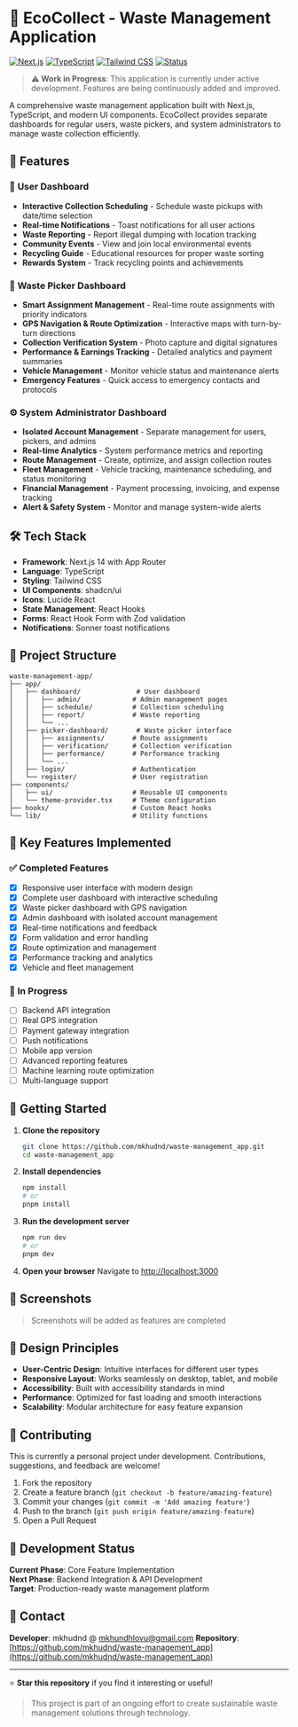 # 🌱 EcoCollect - Waste Management Application

[![Next.js](https://img.shields.io/badge/Next.js-14-black?style=flat-square&logo=next.js)](https://nextjs.org/)
[![TypeScript](https://img.shields.io/badge/TypeScript-5-blue?style=flat-square&logo=typescript)](https://www.typescriptlang.org/)
[![Tailwind CSS](https://img.shields.io/badge/Tailwind-CSS-06B6D4?style=flat-square&logo=tailwindcss)](https://tailwindcss.com/)
[![Status](https://img.shields.io/badge/Status-In%20Progress-yellow?style=flat-square)](https://github.com/mkhudnd/waste-management_app)

> **⚠️ Work in Progress**: This application is currently under active development. Features are being continuously added and improved.

A comprehensive waste management application built with Next.js, TypeScript, and modern UI components. EcoCollect provides separate dashboards for regular users, waste pickers, and system administrators to manage waste collection efficiently.

## 🚀 Features

### 👤 **User Dashboard**
- **Interactive Collection Scheduling** - Schedule waste pickups with date/time selection
- **Real-time Notifications** - Toast notifications for all user actions
- **Waste Reporting** - Report illegal dumping with location tracking
- **Community Events** - View and join local environmental events
- **Recycling Guide** - Educational resources for proper waste sorting
- **Rewards System** - Track recycling points and achievements

### 🚛 **Waste Picker Dashboard**
- **Smart Assignment Management** - Real-time route assignments with priority indicators
- **GPS Navigation & Route Optimization** - Interactive maps with turn-by-turn directions
- **Collection Verification System** - Photo capture and digital signatures
- **Performance & Earnings Tracking** - Detailed analytics and payment summaries
- **Vehicle Management** - Monitor vehicle status and maintenance alerts
- **Emergency Features** - Quick access to emergency contacts and protocols

### ⚙️ **System Administrator Dashboard**
- **Isolated Account Management** - Separate management for users, pickers, and admins
- **Real-time Analytics** - System performance metrics and reporting
- **Route Management** - Create, optimize, and assign collection routes
- **Fleet Management** - Vehicle tracking, maintenance scheduling, and status monitoring
- **Financial Management** - Payment processing, invoicing, and expense tracking
- **Alert & Safety System** - Monitor and manage system-wide alerts

## 🛠️ Tech Stack

- **Framework**: Next.js 14 with App Router
- **Language**: TypeScript
- **Styling**: Tailwind CSS
- **UI Components**: shadcn/ui
- **Icons**: Lucide React
- **State Management**: React Hooks
- **Forms**: React Hook Form with Zod validation
- **Notifications**: Sonner toast notifications

## 📁 Project Structure

```
waste-management-app/
├── app/
│   ├── dashboard/              # User dashboard
│   │   ├── admin/             # Admin management pages
│   │   ├── schedule/          # Collection scheduling
│   │   ├── report/            # Waste reporting
│   │   └── ...
│   ├── picker-dashboard/       # Waste picker interface
│   │   ├── assignments/       # Route assignments
│   │   ├── verification/      # Collection verification
│   │   ├── performance/       # Performance tracking
│   │   └── ...
│   ├── login/                 # Authentication
│   └── register/              # User registration
├── components/
│   ├── ui/                    # Reusable UI components
│   └── theme-provider.tsx     # Theme configuration
├── hooks/                     # Custom React hooks
└── lib/                       # Utility functions
```

## 🎯 Key Features Implemented

### ✅ **Completed Features**
- [x] Responsive user interface with modern design
- [x] Complete user dashboard with interactive scheduling
- [x] Waste picker dashboard with GPS navigation
- [x] Admin dashboard with isolated account management
- [x] Real-time notifications and feedback
- [x] Form validation and error handling
- [x] Route optimization and management
- [x] Performance tracking and analytics
- [x] Vehicle and fleet management

### 🚧 **In Progress**
- [ ] Backend API integration
- [ ] Real GPS integration
- [ ] Payment gateway integration
- [ ] Push notifications
- [ ] Mobile app version
- [ ] Advanced reporting features
- [ ] Machine learning route optimization
- [ ] Multi-language support

## 🚀 Getting Started

1. **Clone the repository**
   ```bash
   git clone https://github.com/mkhudnd/waste-management_app.git
   cd waste-management_app
   ```

2. **Install dependencies**
   ```bash
   npm install
   # or
   pnpm install
   ```

3. **Run the development server**
   ```bash
   npm run dev
   # or
   pnpm dev
   ```

4. **Open your browser**
   Navigate to [http://localhost:3000](http://localhost:3000)

## 📱 Screenshots

> Screenshots will be added as features are completed

## 🎨 Design Principles

- **User-Centric Design**: Intuitive interfaces for different user types
- **Responsive Layout**: Works seamlessly on desktop, tablet, and mobile
- **Accessibility**: Built with accessibility standards in mind
- **Performance**: Optimized for fast loading and smooth interactions
- **Scalability**: Modular architecture for easy feature expansion

## 🤝 Contributing

This is currently a personal project under development. Contributions, suggestions, and feedback are welcome!

1. Fork the repository
2. Create a feature branch (`git checkout -b feature/amazing-feature`)
3. Commit your changes (`git commit -m 'Add amazing feature'`)
4. Push to the branch (`git push origin feature/amazing-feature`)
5. Open a Pull Request

## 📝 Development Status

**Current Phase**: Core Feature Implementation  
**Next Phase**: Backend Integration & API Development  
**Target**: Production-ready waste management platform

## 📧 Contact

**Developer**: mkhudnd @ mkhundhlovu@gmail.com
**Repository**: [https://github.com/mkhudnd/waste-management_app](https://github.com/mkhudnd/waste-management_app)

---

⭐ **Star this repository** if you find it interesting or useful!

> This project is part of an ongoing effort to create sustainable waste management solutions through technology. 
